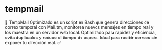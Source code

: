 # tempmail
🚀 TempMail Optimizado es un script en Bash que genera direcciones de correo temporal con Mail.tm, monitorea nuevos mensajes en tiempo real y los muestra en un servidor web local. Optimizado para rapidez y eficiencia, evita duplicados y reduce el tiempo de espera. Ideal para recibir correos sin exponer tu dirección real. ✅
